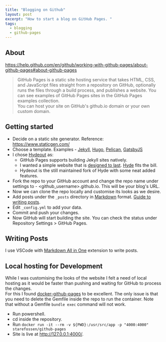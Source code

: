 ```yaml
---
title: "Blogging on Github"
layout: post
excerpt: "How to start a blog on GitHub Pages. "
tags:
  - blogging
  - github-pages
---
```


## About  
<https://help.github.com/en/github/working-with-github-pages/about-github-pages#about-github-pages>
> GitHub Pages is a static site hosting service that takes HTML, CSS, and JavaScript files straight from a repository on GitHub, optionally runs the files through a build process, and publishes a website. You can see examples of GitHub Pages sites in the GitHub Pages examples collection.  
You can host your site on GitHub's github.io domain or your own custom domain.

## Getting started
* Decide on a static site generator. Reference: <https://www.staticgen.com/>  
* Choose a template. Examples -  [Jekyll](https://jekyllthemes.io/free), [Hugo](https://themes.gohugo.io/), [Pelican](http://www.pelicanthemes.com/), [GatsbyJS](https://www.gatsbyjs.org/starters/)  
* I chose [Hydeout](https://fongandrew.github.io/hydeout/) as:
  * GitHub Pages supports building Jekyll sites natively.
  * I wanted a simple website that is [designed to last](https://jeffhuang.com/designed_to_last/). [Hyde](https://hyde.getpoole.com/) fits the bill.
  * Hydeout is the still maintained fork of Hyde with some neat added features.
* Fork the repo to your GitHub account and change the repo name under settings to - \<github_username\>.github.io. This will be your blog's URL.
* Now we can clone the repo locally and customise its looks as we desire.
* Add posts under the `_posts` directory in [Markdown](https://guides.github.com/features/mastering-markdown/) format. [Guide to writing posts](https://jekyllrb.com/docs/posts/).
* Edit `_config.yml` to add your data.
* Commit and push your changes.
* Now GitHub will start building the site. You can check the status under Repository Settings > GitHub Pages.

## Writing Posts
I use VSCode with [Markdown All in One](https://marketplace.visualstudio.com/items?itemName=yzhang.markdown-all-in-one) extension to write posts.  

## Local hosting for Development
While I was customising the looks of the website I felt a need of local hosting as it would be faster than pushing and waiting for GitHub to process the changes.  
For this I found [docker-github-pages](https://github.com/Starefossen/docker-github-pages) to be excellent. The only issue is that you need to delete the Gemfile inside the repo to run the container. Note that without a Gemfile `bundle exec` command will not work.  

* Run powershell.
* cd inside the repository.
* Run `docker run -it --rm -v ${PWD}:/usr/src/app -p "4000:4000" starefossen/github-pages`
* Site is live at <http://127.0.0.1:4000/>.
